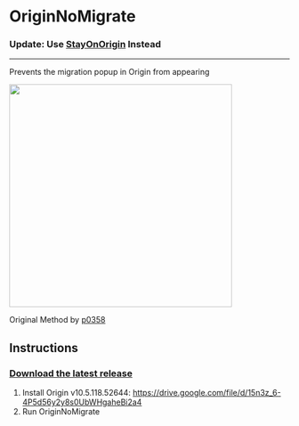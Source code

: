 # OriginNoMigrate

### Update: Use [StayOnOrigin](https://github.com/Dyvinia/StayOnOrigin) Instead

___

Prevents the migration popup in Origin from appearing 

<img src="https://user-images.githubusercontent.com/13797470/225176539-4976f890-d7d0-4e1e-bae5-74a70cc42551.png" width=400/>

Original Method by [p0358](https://twitter.com/p0358/status/1626811868412010497)


## Instructions

### [Download the latest release](https://github.com/Dyvinia/OriginNoMigrate/releases)

1. Install Origin v10.5.118.52644: https://drive.google.com/file/d/15n3z_6-4P5d56y2y8s0UbWHgaheBi2a4
2. Run OriginNoMigrate
